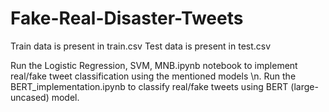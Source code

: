 # Fake-Real-Disaster-Tweets

Train data is present in train.csv
Test data is present in test.csv

Run the Logistic Regression, SVM, MNB.ipynb notebook to implement real/fake tweet classification using the mentioned models \n.
Run the BERT_implementation.ipynb to classify real/fake tweets using BERT (large-uncased) model.

